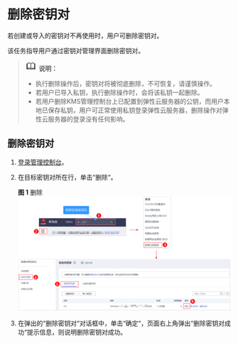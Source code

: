 # 删除密钥对<a name="dew_01_0038"></a>

若创建或导入的密钥对不再使用时，用户可删除密钥对。

该任务指导用户通过密钥对管理界面删除密钥对。

>![](public_sys-resources/icon-note.gif) **说明：**   
>-   执行删除操作后，密钥对将被彻底删除，不可恢复，请谨慎操作。  
>-   若用户已导入私钥，执行删除操作时，会将该私钥一起删除。  
>-   若用户删除KMS管理控制台上已配置到弹性云服务器的公钥，而用户本地已保存私钥，用户可正常使用私钥登录弹性云服务器，删除操作对弹性云服务器的登录没有任何影响。  

## 删除密钥对<a name="section13583125213814"></a>

1.  [登录管理控制台](https://console.huaweicloud.com)。
2.  在目标密钥对所在行，单击“删除“。

    **图 1**  删除<a name="fig1534733463920"></a>  
    ![](figures/删除.png "删除")

3.  在弹出的“删除密钥对“对话框中，单击“确定“，页面右上角弹出“删除密钥对成功“提示信息，则说明删除密钥对成功。

